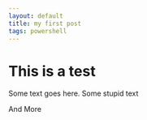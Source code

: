 ```yaml
---
layout: default
title: my first post
tags: powershell
---
```

# This is a test

Some text goes here.
Some stupid text

And More
